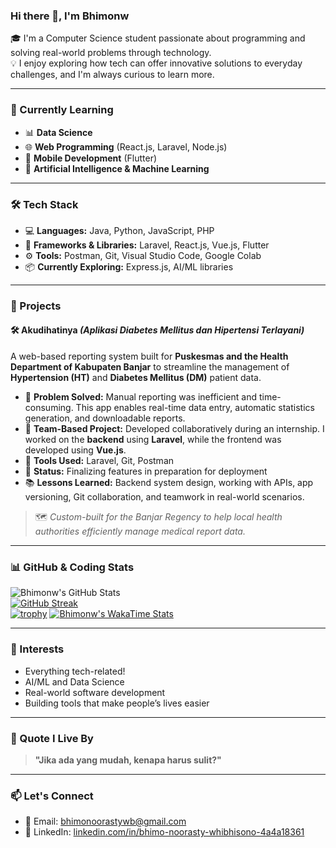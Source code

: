### Hi there 👋, I'm Bhimonw

🎓 I'm a Computer Science student passionate about programming and solving real-world problems through technology.  
💡 I enjoy exploring how tech can offer innovative solutions to everyday challenges, and I'm always curious to learn more.

---

### 🌱 Currently Learning

- 📊 **Data Science**
- 🌐 **Web Programming** (React.js, Laravel, Node.js)
- 📱 **Mobile Development** (Flutter)
- 🤖 **Artificial Intelligence & Machine Learning**

---

### 🛠️ Tech Stack

- 💻 **Languages:** Java, Python, JavaScript, PHP  
- 🔧 **Frameworks & Libraries:** Laravel, React.js, Vue.js, Flutter  
- ⚙️ **Tools:** Postman, Git, Visual Studio Code, Google Colab  
- 📦 **Currently Exploring:** Express.js, AI/ML libraries

---

### 💼 Projects

#### 🛠️ Akudihatinya *(Aplikasi Diabetes Mellitus dan Hipertensi Terlayani)*

A web-based reporting system built for **Puskesmas and the Health Department of Kabupaten Banjar** to streamline the management of **Hypertension (HT)** and **Diabetes Mellitus (DM)** patient data.

- 🧩 **Problem Solved:** Manual reporting was inefficient and time-consuming. This app enables real-time data entry, automatic statistics generation, and downloadable reports.
- 👥 **Team-Based Project:** Developed collaboratively during an internship. I worked on the **backend** using **Laravel**, while the frontend was developed using **Vue.js**.
- 🔧 **Tools Used:** Laravel, Git, Postman  
- 🚀 **Status:** Finalizing features in preparation for deployment  
- 📚 **Lessons Learned:** Backend system design, working with APIs, app versioning, Git collaboration, and teamwork in real-world scenarios.

> 🗺️ *Custom-built for the Banjar Regency to help local health authorities efficiently manage medical report data.*

---

### 📊 GitHub & Coding Stats

![Bhimonw's GitHub Stats](https://github-readme-stats.vercel.app/api?username=Bhimonw&show_icons=true&theme=radical)   
[![GitHub Streak](https://streak-stats.demolab.com?user=Bhimonw&theme=radical)](https://git.io/streak-stats)  
[![trophy](https://github-profile-trophy.vercel.app/?username=Bhimonw&theme=radical&column=4)](https://github.com/ryo-ma/github-profile-trophy)
[![Bhimonw's WakaTime Stats](https://github-readme-stats.vercel.app/api/wakatime?username=Bhimonw&theme=radical)](https://wakatime.com/@Bhimonw)


---

### 🧠 Interests

- Everything tech-related!
- AI/ML and Data Science
- Real-world software development
- Building tools that make people’s lives easier

---

### 💬 Quote I Live By

> **"Jika ada yang mudah, kenapa harus sulit?"**

---

### 📫 Let's Connect

- 📧 Email: [bhimonoorastywb@gmail.com](mailto:bhimonoorastywb@gmail.com)  
- 💼 LinkedIn: [linkedin.com/in/bhimo-noorasty-whibhisono-4a4a18361](https://www.linkedin.com/in/bhimo-noorasty-whibhisono-4a4a18361)

